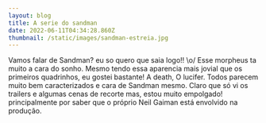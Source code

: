 ```yaml
---
layout: blog
title: A serie do sandman
date: 2022-06-11T04:34:28.860Z
thumbnail: /static/images/sandman-estreia.jpg
---
```

Vamos falar de Sandman? eu so quero que saia logo!! \o/ Esse morpheus ta muito a cara do sonho. Mesmo tendo essa aparencia mais jovial que os primeiros quadrinhos, eu gostei bastante! A death, O lucifer. Todos parecem muito bem caracterizados e cara de Sandman mesmo. Claro que só vi os trailers e algumas cenas de recorte mas, estou muito empolgado! principalmente por saber que o próprio Neil Gaiman está envolvido na produção.